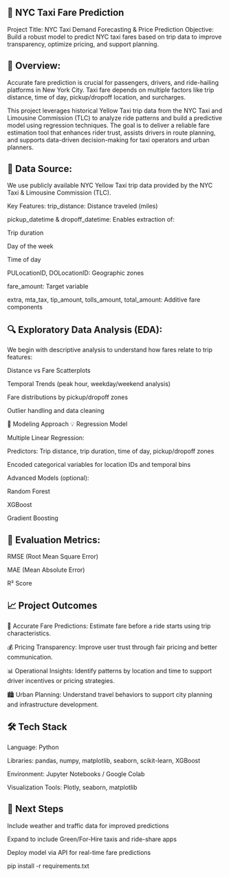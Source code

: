 🚕 NYC Taxi Fare Prediction
--
Project Title: NYC Taxi Demand Forecasting & Price Prediction
Objective: Build a robust model to predict NYC taxi fares based on trip data to improve transparency, optimize pricing, and support planning.

📌 Overview:
--
Accurate fare prediction is crucial for passengers, drivers, and ride-hailing platforms in New York City. Taxi fare depends on multiple factors like trip distance, time of day, pickup/dropoff location, and surcharges.

This project leverages historical Yellow Taxi trip data from the NYC Taxi and Limousine Commission (TLC) to analyze ride patterns and build a predictive model using regression techniques. The goal is to deliver a reliable fare estimation tool that enhances rider trust, assists drivers in route planning, and supports data-driven decision-making for taxi operators and urban planners.

📂 Data Source:
--
We use publicly available NYC Yellow Taxi trip data provided by the NYC Taxi & Limousine Commission (TLC).

Key Features:
trip_distance: Distance traveled (miles)

pickup_datetime & dropoff_datetime: Enables extraction of:

Trip duration

Day of the week

Time of day

PULocationID, DOLocationID: Geographic zones

fare_amount: Target variable

extra, mta_tax, tip_amount, tolls_amount, total_amount: Additive fare components

🔍 Exploratory Data Analysis (EDA):
--
We begin with descriptive analysis to understand how fares relate to trip features:

Distance vs Fare Scatterplots

Temporal Trends (peak hour, weekday/weekend analysis)

Fare distributions by pickup/dropoff zones

Outlier handling and data cleaning

🧠 Modeling Approach
💡 Regression Model

Multiple Linear Regression:

Predictors: Trip distance, trip duration, time of day, pickup/dropoff zones

Encoded categorical variables for location IDs and temporal bins

Advanced Models (optional):

Random Forest

XGBoost

Gradient Boosting

🧪 Evaluation Metrics:
--
RMSE (Root Mean Square Error)

MAE (Mean Absolute Error)

R² Score

📈 Project Outcomes
--
🚖 Accurate Fare Predictions: Estimate fare before a ride starts using trip characteristics.

💰 Pricing Transparency: Improve user trust through fair pricing and better communication.

📊 Operational Insights: Identify patterns by location and time to support driver incentives or pricing strategies.

🏙️ Urban Planning: Understand travel behaviors to support city planning and infrastructure development.

🛠️ Tech Stack
--
Language: Python

Libraries: pandas, numpy, matplotlib, seaborn, scikit-learn, XGBoost

Environment: Jupyter Notebooks / Google Colab

Visualization Tools: Plotly, seaborn, matplotlib

📅 Next Steps
--
Include weather and traffic data for improved predictions

Expand to include Green/For-Hire taxis and ride-share apps

Deploy model via API for real-time fare predictions


pip install -r requirements.txt
